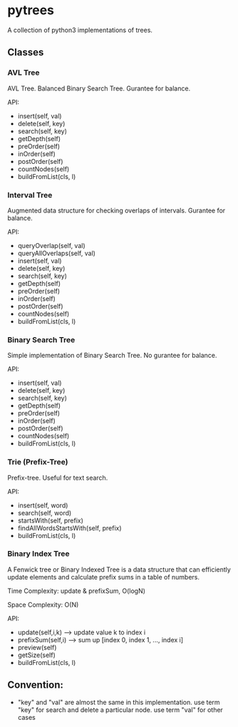 # pytrees

A collection of python3 implementations of trees.

## Classes

### AVL Tree

AVL Tree. 
Balanced Binary Search Tree. Gurantee for balance.

API:

- insert(self, val)
- delete(self, key)
- search(self, key)
- getDepth(self)
- preOrder(self)
- inOrder(self)
- postOrder(self)
- countNodes(self)
- buildFromList(cls, l)

### Interval Tree

Augmented data structure for checking overlaps of intervals. Gurantee for balance.

API:

- queryOverlap(self, val)
- queryAllOverlaps(self, val)
- insert(self, val)
- delete(self, key)
- search(self, key)
- getDepth(self)
- preOrder(self)
- inOrder(self)
- postOrder(self)
- countNodes(self)
- buildFromList(cls, l)

### Binary Search Tree

Simple implementation of Binary Search Tree. No gurantee for balance.


API:

- insert(self, val)
- delete(self, key)
- search(self, key)
- getDepth(self)
- preOrder(self)
- inOrder(self)
- postOrder(self)
- countNodes(self)
- buildFromList(cls, l)

### Trie (Prefix-Tree)

Prefix-tree. Useful for text search.

API: 

- insert(self, word)
- search(self, word)
- startsWith(self, prefix)
- findAllWordsStartsWith(self, prefix)
- buildFromList(cls, l)

### Binary Index Tree

A Fenwick tree or Binary Indexed Tree is a data structure that can efficiently update elements and calculate prefix sums in a table of numbers.

Time Complexity: update & prefixSum, O(logN)

Space Complexity: O(N)

API: 

- update(self,i,k)  --> update value k to index i
- prefixSum(self,i) --> sum up [index 0, index 1, ..., index i]
- preview(self) 
- getSize(self)
- buildFromList(cls, l)

## Convention: 

- "key" and "val" are almost the same in this implementation. use term "key" for search and delete a particular node. use term "val" for other cases
